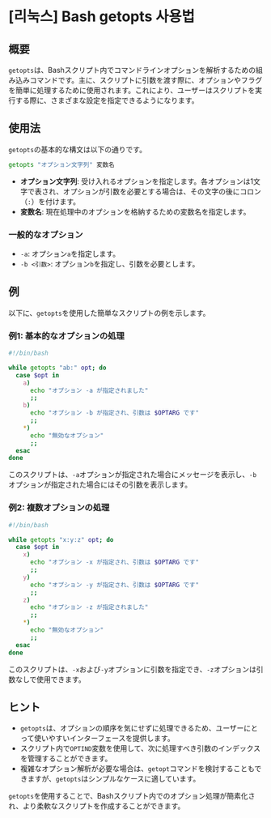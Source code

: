 # [리눅스] Bash getopts 사용법

## 概要
`getopts`は、Bashスクリプト内でコマンドラインオプションを解析するための組み込みコマンドです。主に、スクリプトに引数を渡す際に、オプションやフラグを簡単に処理するために使用されます。これにより、ユーザーはスクリプトを実行する際に、さまざまな設定を指定できるようになります。

## 使用法
`getopts`の基本的な構文は以下の通りです。

```bash
getopts "オプション文字列" 変数名
```

- **オプション文字列**: 受け入れるオプションを指定します。各オプションは1文字で表され、オプションが引数を必要とする場合は、その文字の後にコロン（`:`）を付けます。
- **変数名**: 現在処理中のオプションを格納するための変数名を指定します。

### 一般的なオプション
- `-a`: オプション`a`を指定します。
- `-b <引数>`: オプション`b`を指定し、引数を必要とします。

## 例
以下に、`getopts`を使用した簡単なスクリプトの例を示します。

### 例1: 基本的なオプションの処理
```bash
#!/bin/bash

while getopts "ab:" opt; do
  case $opt in
    a)
      echo "オプション -a が指定されました"
      ;;
    b)
      echo "オプション -b が指定され、引数は $OPTARG です"
      ;;
    *)
      echo "無効なオプション"
      ;;
  esac
done
```
このスクリプトは、`-a`オプションが指定された場合にメッセージを表示し、`-b`オプションが指定された場合にはその引数を表示します。

### 例2: 複数オプションの処理
```bash
#!/bin/bash

while getopts "x:y:z" opt; do
  case $opt in
    x)
      echo "オプション -x が指定され、引数は $OPTARG です"
      ;;
    y)
      echo "オプション -y が指定され、引数は $OPTARG です"
      ;;
    z)
      echo "オプション -z が指定されました"
      ;;
    *)
      echo "無効なオプション"
      ;;
  esac
done
```
このスクリプトは、`-x`および`-y`オプションに引数を指定でき、`-z`オプションは引数なしで使用できます。

## ヒント
- `getopts`は、オプションの順序を気にせずに処理できるため、ユーザーにとって使いやすいインターフェースを提供します。
- スクリプト内で`OPTIND`変数を使用して、次に処理すべき引数のインデックスを管理することができます。
- 複雑なオプション解析が必要な場合は、`getopt`コマンドを検討することもできますが、`getopts`はシンプルなケースに適しています。

`getopts`を使用することで、Bashスクリプト内でのオプション処理が簡素化され、より柔軟なスクリプトを作成することができます。